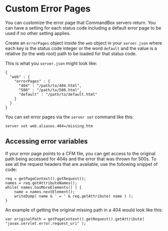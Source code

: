 # Custom Error Pages

You can customize the error page that CommandBox servers return.  You can have a setting for each status code including a default error page to be used if no other setting applies.

Create an `errorPages` object inside the `web` object in your `server.json` where each key is the status code integer or the word `default` and the value is a relative (to the web root) path to be loaded for that status code.

This is what you `server.json` might look like:
```
{
  "web" : {
    "errorPages" : {
      "404" : "/path/to/404.html",
      "500" : "/path/to/500.html",
      "default" : "/path/to/default.html"
    }
  }
}
```

You can set error pages via the `server set` command like this:
```
server set web.aliases.404=/missing.htm
```

## Accessing error variables
If your error page points to a CFM file, you can get access to the original path being accessed for 404s and the error that was thrown for 500s.  To see all the request headers that are available, use the following snippet of code:

```
req = getPageContext().getRequest();
names = req.getAttributeNames();
while( names.hasMoreElements() ) {
	name = names.nextElement();
	writeDump( name & ' = ' & req.getAttribute( name ) );
}
```

An example of getting the original missing path in a 404 would look like this:
```
var originalPath = getPageContext().getRequest().getAttribute( "javax.servlet.error.request_uri" );
```